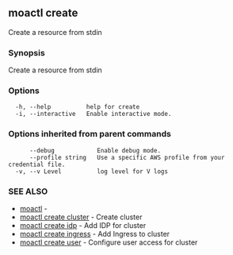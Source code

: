 ## moactl create

Create a resource from stdin

### Synopsis

Create a resource from stdin

### Options

```
  -h, --help          help for create
  -i, --interactive   Enable interactive mode.
```

### Options inherited from parent commands

```
      --debug            Enable debug mode.
      --profile string   Use a specific AWS profile from your credential file.
  -v, --v Level          log level for V logs
```

### SEE ALSO

* [moactl](moactl.md)	 - 
* [moactl create cluster](moactl_create_cluster.md)	 - Create cluster
* [moactl create idp](moactl_create_idp.md)	 - Add IDP for cluster
* [moactl create ingress](moactl_create_ingress.md)	 - Add Ingress to cluster
* [moactl create user](moactl_create_user.md)	 - Configure user access for cluster

